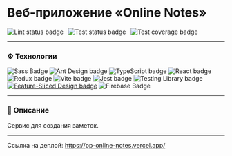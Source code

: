 # Веб-приложение «Online Notes»

![Lint status badge](https://github.com/CendresChaudes/PP_OnlineNotes/actions/workflows/lint.yml/badge.svg)&ensp;
![Test status badge](https://github.com/CendresChaudes/PP_OnlineNotes/actions/workflows/test.yml/badge.svg)&ensp;
![Test coverage badge](https://api.codeclimate.com/v1/badges/7d65e527861296924d09/test_coverage)

---

### ⚙️ Технологии 
![Sass Badge](https://img.shields.io/badge/Sass-C69?logo=sass&logoColor=fff&style=for-the-badge)
![Ant Design badge](https://img.shields.io/badge/Ant%20Design-0170FE?logo=antdesign&logoColor=fff&style=for-the-badge)
![TypeScript badge](https://img.shields.io/badge/TypeScript-3178C6?logo=typescript&logoColor=fff&style=for-the-badge)
![React badge](https://img.shields.io/badge/React-61DAFB?logo=react&logoColor=000&style=for-the-badge)
![Redux badge](https://img.shields.io/badge/Redux-764ABC?logo=redux&logoColor=fff&style=for-the-badge)
![Vite badge](https://img.shields.io/badge/Vite-B73BFE?style=for-the-badge&logo=vite&logoColor=FFD62E)
![Jest badge](https://img.shields.io/badge/Jest-C21325?logo=jest&logoColor=fff&style=for-the-badge)
![Testing Library badge](https://img.shields.io/badge/Testing%20Library-E33332?logo=testinglibrary&logoColor=fff&style=for-the-badge)
[![Feature-Sliced Design badge][shields-fsd-domain]](https://feature-sliced.design/)
![Firebase Badge](https://img.shields.io/badge/Firebase-FFCA28?logo=firebase&logoColor=000&style=for-the-badge)

[shields-fsd-domain]: https://img.shields.io/badge/Feature--Sliced-Design?style=for-the-badge&color=000000&labelColor=000000&logoWidth=10&logo=data:image/png;base64,iVBORw0KGgoAAAANSUhEUgAAABQAAAAaCAYAAAC3g3x9AAAACXBIWXMAAALFAAACxQGJ1n/vAAAAAXNSR0IArs4c6QAAAARnQU1BAACxjwv8YQUAAABISURBVHgB7dKxCQAgDETR0w2cws0cys2cwhEUBbsggikCuVekDHwSQFlYo7Q+8KnmtHdFWMdk2cl5wSsbxGSZw8dm8pX9ZHUTMBUgGU2F718AAAAASUVORK5CYII=

---

### 📄 Описание
Cервис для создания заметок.

---

Ссылка на деплой: https://pp-online-notes.vercel.app/
